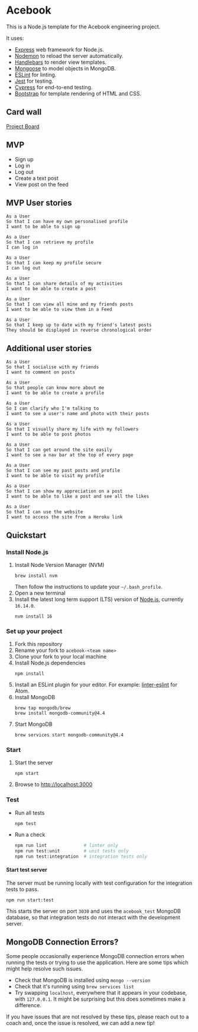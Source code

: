 # Acebook

This is a Node.js template for the Acebook engineering project.

It uses:

- [Express](https://expressjs.com/) web framework for Node.js.
- [Nodemon](https://nodemon.io/) to reload the server automatically.
- [Handlebars](https://handlebarsjs.com/) to render view templates.
- [Mongoose](https://mongoosejs.com) to model objects in MongoDB.
- [ESLint](https://eslint.org) for linting.
- [Jest](https://jestjs.io/) for testing.
- [Cypress](https://www.cypress.io/) for end-to-end testing.
- [Bootstrap](https://getbootstrap.com/) for template rendering of HTML and CSS.

## Card wall

<a href="https://github.com/Chloeem/acebook-SACDWS/projects/1">Project Board</a>

## MVP
- Sign up
- Log in
- Log out
- Create a text post
- View post on the feed

## MVP User stories
```
As a User
So that I can have my own personalised profile
I want to be able to sign up

As a User
So that I can retrieve my profile
I can log in

As a User
So that I can keep my profile secure
I can log out

As a User
So that I can share details of my activities
I want to be able to create a post

As a User
So that I can view all mine and my friends posts
I want to be able to view them in a Feed

As a User
So that I keep up to date with my friend's latest posts 
They should be displayed in reverse chronological order
```

## Additional user stories
```
As a User
So that I socialise with my friends
I want to comment on posts 

As a User
So that people can know more about me
I want to be able to create a profile

As a User
So I can clarify who I'm talking to
I want to see a user's name and photo with their posts

As a User
So that I visually share my life with my followers
I want to be able to post photos

As a User
So that I can get around the site easily
I want to see a nav bar at the top of every page

As a User
So that I can see my past posts and profile
I want to be able to visit my profile

As a User
So that I can show my appreciation on a post
I want to be able to like a post and see all the likes

As a User
So that I can use the website
I want to access the site from a Heroku link
```

## Quickstart

### Install Node.js

1. Install Node Version Manager (NVM)
   ```
   brew install nvm
   ```
   Then follow the instructions to update your `~/.bash_profile`.
2. Open a new terminal
3. Install the latest long term support (LTS) version of [Node.js](https://nodejs.org/en/), currently `16.14.0`.
   ```
   nvm install 16
   ```

### Set up your project

1. Fork this repository
2. Rename your fork to `acebook-<team name>`
3. Clone your fork to your local machine
4. Install Node.js dependencies
   ```
   npm install
   ```
5. Install an ESLint plugin for your editor. For example: [linter-eslint](https://github.com/AtomLinter/linter-eslint) for Atom.
6. Install MongoDB
   ```
   brew tap mongodb/brew
   brew install mongodb-community@4.4
   ```
7. Start MongoDB
   ```
   brew services start mongodb-community@4.4
   ```

### Start

1. Start the server
   ```
   npm start
   ```
2. Browse to [http://localhost:3000](http://localhost:3000)

### Test

- Run all tests
  ```
  npm test
  ```
- Run a check
  ```bash
  npm run lint              # linter only
  npm run test:unit         # unit tests only
  npm run test:integration  # integration tests only
  ```

#### Start test server

The server must be running locally with test configuration for the
integration tests to pass.

```
npm run start:test
```

This starts the server on port `3030` and uses the `acebook_test` MongoDB database,
so that integration tests do not interact with the development server.

## MongoDB Connection Errors?

Some people occasionally experience MongoDB connection errors when running the tests or trying to use the application. Here are some tips which might help resolve such issues.

- Check that MongoDB is installed using `mongo --version`
- Check that it's running using `brew services list`
- Try swapping `localhost`, everywhere that it appears in your codebase, with `127.0.0.1`. It might be surprising but this does sometimes make a difference.

If you have issues that are not resolved by these tips, please reach out to a coach and, once the issue is resolved, we can add a new tip!
